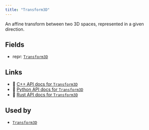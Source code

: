```yaml
---
title: "Transform3D"
---
```


An affine transform between two 3D spaces, represented in a given direction.

## Fields

* repr: [`Transform3D`](../datatypes/transform3d.md)

## Links
 * 🌊 [C++ API docs for `Transform3D`](https://ref.rerun.io/docs/cpp/stable/structrerun_1_1components_1_1Transform3D.html?speculative-link)
 * 🐍 [Python API docs for `Transform3D`](https://ref.rerun.io/docs/python/stable/common/components#rerun.components.Transform3D)
 * 🦀 [Rust API docs for `Transform3D`](https://docs.rs/rerun/latest/rerun/components/struct.Transform3D.html)


## Used by

* [`Transform3D`](../archetypes/transform3d.md)
